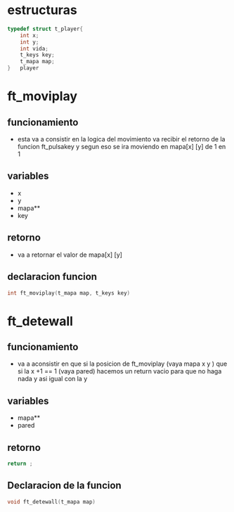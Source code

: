 # estructuras
```C
typedef struct t_player{
	int x;
	int y;
	int vida;
	t_keys key;
	t_mapa map;
}   player
```

# ft_moviplay
## funcionamiento
-  esta va a consistir en la logica del movimiento va recibir el retorno de la funcion ft_pulsakey  y segun eso se ira moviendo en mapa[x]  [y]   de 1 en 1
## variables
- x
- y
- mapa**
- key
## retorno
- va a retornar el valor de mapa[x]  [y]
## declaracion funcion
```C
int ft_moviplay(t_mapa map, t_keys key)
```

# ft_detewall
## funcionamiento
- va a aconsistir en que si la posicion de ft_moviplay (vaya mapa x y ) que si la x +1 == 1 (vaya pared) hacemos un return vacio para que no haga nada y asi igual con la y 
## variables
- mapa**
- pared
## retorno 
```C
return ;
```

## Declaracion de la funcion

```C
void ft_detewall(t_mapa map)
```

